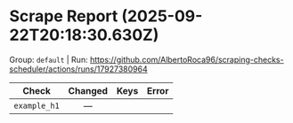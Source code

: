 # Scrape Report (2025-09-22T20:18:30.630Z)

Group: `default`  |  Run: https://github.com/AlbertoRoca96/scraping-checks-scheduler/actions/runs/17927380964

| Check | Changed | Keys | Error |
|---|:---:|:--|:--|
| `example_h1` | — |  |  |
